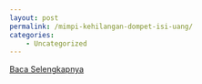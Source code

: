 ```yaml
---
layout: post
permalink: /mimpi-kehilangan-dompet-isi-uang/
categories:
    - Uncategorized
---
```


[Baca Selengkapnya](/08)